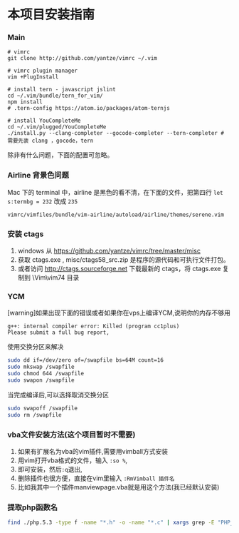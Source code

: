 # 本项目安装指南

### Main
```
# vimrc
git clone http://github.com/yantze/vimrc ~/.vim

# vimrc plugin manager
vim +PlugInstall

# install tern - javascript jslint
cd ~/.vim/bundle/tern_for_vim/
npm install 
# .tern-config https://atom.io/packages/atom-ternjs

# install YouCompleteMe
cd ~/.vim/plugged/YouCompleteMe
./install.py --clang-completer --gocode-completer --tern-completer # 需要先装 clang ，gocode，tern
```
除非有什么问题，下面的配置可忽略。


### Airline 背景色问题
Mac 下的 terminal 中，airline 是黑色的看不清，在下面的文件，把第四行 `let s:termbg = 232` 改成 `235`
```
vimrc/vimfiles/bundle/vim-airline/autoload/airline/themes/serene.vim
```

### 安装 ctags
1. windows 从 https://github.com/yantze/vimrc/tree/master/misc
1. 获取 ctags.exe , misc/ctags58_src.zip 是程序的源代码和可执行文件打包。
1. 或者访问 http://ctags.sourceforge.net 下载最新的 ctags，将 ctags.exe 复制到 \Vim\vim74 目录


### YCM
[warning]如果出现下面的错误或者如果你在vps上编译YCM,说明你的内存不够用
```
g++: internal compiler error: Killed (program cc1plus)
Please submit a full bug report,
```
使用交换分区来解决
```bash
sudo dd if=/dev/zero of=/swapfile bs=64M count=16
sudo mkswap /swapfile
sudo chmod 644 /swapfile
sudo swapon /swapfile
```
当完成编译后,可以选择取消交换分区
```bash
sudo swapoff /swapfile
sudo rm /swapfile
```

### vba文件安装方法(这个项目暂时不需要)
1. 如果有扩展名为vba的vim插件,需要用vimball方式安装
1. 用vim打开vba格式的文件，输入 `:so %`,
1. 即可安装，然后`:q`退出,
1. 删除插件也很方便，直接在vim里输入 `:RmVimball 插件名`
1. 比如我其中一个插件manviewpage.vba就是用这个方法(我已经默认安装)


### 提取php函数名
```bash
find ./php.5.3 -type f -name "*.h" -o -name "*.c" | xargs grep -E "PHP_FUNCTION|ZEND_FUNCTION" | sed -ie "s/.*_FUNCTION(//g;s/)//g" | sort | uniq > functions.txt
```
